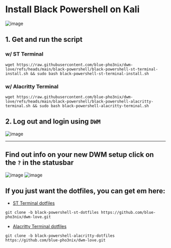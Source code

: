 # Install Black Powershell on Kali

![image](https://github.com/user-attachments/assets/b1c1bb27-52ed-4f30-a8c0-925f596df899)

## 1. Get and run the script

### w/ ST Terminal

```
wget https://raw.githubusercontent.com/blue-pho3nix/dwm-love/refs/heads/main/black-powershell/black-powershell-st-terminal-install.sh && sudo bash black-powershell-st-terminal-install.sh
```

### w/ Alacritty Terminal

```
wget https://raw.githubusercontent.com/blue-pho3nix/dwm-love/refs/heads/main/black-powershell/black-powershell-alacritty-terminal.sh && sudo bash black-powershell-alacritty-terminal.sh
```

## 2. Log out and login using `DWM`

![image](https://github.com/user-attachments/assets/962e46d6-903b-499b-a6b9-9ae2094cf3a4)

--- 

## Find out info on your new DWM setup click on the `?` in the statusbar

![image](https://github.com/user-attachments/assets/35a1a856-4789-4bf9-8c2c-8700093652b9)
![image](https://github.com/user-attachments/assets/f32bb50f-72d9-4749-b3c5-def740e9582c)

## If you just want the dotfiles, you can get em here:
- [ST Terminal dotfiles](https://github.com/blue-pho3nix/dwm-love/tree/black-powershell-st-dotfiles)

```
git clone -b black-powershell-st-dotfiles https://github.com/blue-pho3nix/dwm-love.git
```

- [Alacritty Terminal dotfiles](https://github.com/blue-pho3nix/dwm-love/tree/black-powershell-alacritty-dotfiles)

```
git clone -b black-powershell-alacritty-dotfiles https://github.com/blue-pho3nix/dwm-love.git
```
